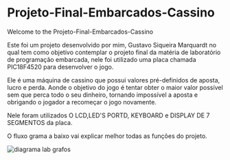 # Projeto-Final-Embarcados-Cassino


Welcome to the Projeto-Final-Embarcados-Cassino

Este foi um projeto desenvolvido por mim, Gustavo Siqueira Marquardt no qual tem como objetivo contemplar o projeto final da matéria de laboratório de programação embarcada, nele foi utilizado uma placa chamada PIC18F4520 para desenvolver o jogo.

Ele é uma máquina de cassino que possui valores pré-definidos de aposta, lucro e perda. Aonde o objetivo do jogo é tentar obter o maior valor possível sem que perca todo o seu dinheiro, tornando impossível a aposta e obrigando o jogador a recomeçar o jogo novamente.

Nele foram utilizados O LCD,LED'S PORTD, KEYBOARD e DISPLAY DE 7 SEGMENTOS da placa.

O fluxo grama a baixo vai explicar melhor todas as funções do projeto.


![diagrama lab grafos](https://user-images.githubusercontent.com/74834338/145109096-f8c7504a-9fb3-41fd-a19d-11f83b7737a2.png)
